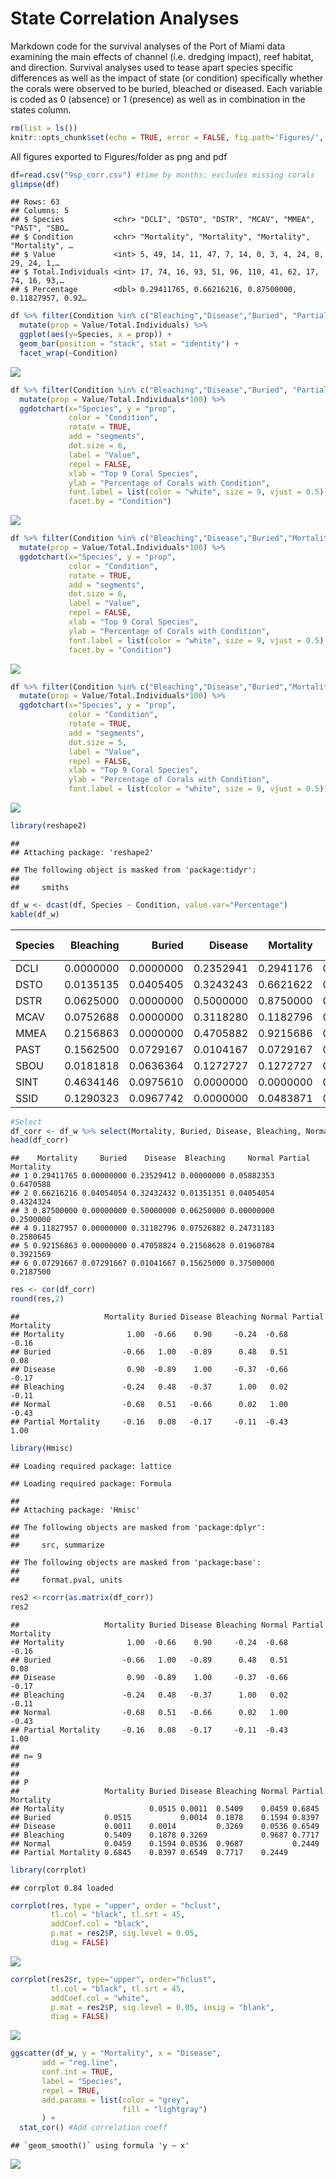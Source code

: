 State Correlation Analyses
================

Markdown code for the survival analyses of the Port of Miami data
examining the main effects of channel (i.e. dredging impact), reef
habitat, and direction. Survival analyses used to tease apart species
specific differences as well as the impact of state (or condition)
specifically whether the corals were observed to be buried, bleached or
diseased. Each variable is coded as 0 (absence) or 1 (presence) as well
as in combination in the states column.

``` r
rm(list = ls())
knitr::opts_chunk$set(echo = TRUE, error = FALSE, fig.path='Figures/', dev=c('png', 'pdf'))
```

All figures exported to Figures/folder as png and pdf

``` r
df=read.csv("9sp_corr.csv") #time by months; excludes missing corals
glimpse(df)
```

    ## Rows: 63
    ## Columns: 5
    ## $ Species           <chr> "DCLI", "DSTO", "DSTR", "MCAV", "MMEA", "PAST", "SBO…
    ## $ Condition         <chr> "Mortality", "Mortality", "Mortality", "Mortality", …
    ## $ Value             <int> 5, 49, 14, 11, 47, 7, 14, 0, 3, 4, 24, 8, 29, 24, 1,…
    ## $ Total.Individuals <int> 17, 74, 16, 93, 51, 96, 110, 41, 62, 17, 74, 16, 93,…
    ## $ Percentage        <dbl> 0.29411765, 0.66216216, 0.87500000, 0.11827957, 0.92…

``` r
df %>% filter(Condition %in% c("Bleaching","Disease","Buried", "Partial Burial","Partial Mortality","Mortality")) %>%
  mutate(prop = Value/Total.Individuals) %>%
  ggplot(aes(y=Species, x = prop)) +
  geom_bar(position = "stack", stat = "identity") +
  facet_wrap(~Condition)
```

![](Figures/bar%20plot%20all%20conditions%20facet-1.png)<!-- -->

``` r
df %>% filter(Condition %in% c("Bleaching","Disease","Buried", "Partial Burial","Partial Mortality","Mortality")) %>%
  mutate(prop = Value/Total.Individuals*100) %>%
  ggdotchart(x="Species", y = "prop",
             color = "Condition",
             rotate = TRUE,
             add = "segments",
             dot.size = 6,
             label = "Value",
             repel = FALSE,
             xlab = "Top 9 Coral Species",
             ylab = "Percentage of Corals with Condition",
             font.label = list(color = "white", size = 9, vjust = 0.5),
             facet.by = "Condition")
```

![](Figures/dot%20plot%20all%20conditions%20facet-1.png)<!-- -->

``` r
df %>% filter(Condition %in% c("Bleaching","Disease","Buried","Mortality")) %>%
  mutate(prop = Value/Total.Individuals*100) %>%
  ggdotchart(x="Species", y = "prop",
             color = "Condition",
             rotate = TRUE,
             add = "segments",
             dot.size = 6,
             label = "Value",
             repel = FALSE,
             xlab = "Top 9 Coral Species",
             ylab = "Percentage of Corals with Condition",
             font.label = list(color = "white", size = 9, vjust = 0.5),
             facet.by = "Condition")
```

![](Figures/dot%20plot%20major%20conditions%20facet-1.png)<!-- -->

``` r
df %>% filter(Condition %in% c("Bleaching","Disease","Buried","Mortality")) %>%
  mutate(prop = Value/Total.Individuals*100) %>%
  ggdotchart(x="Species", y = "prop",
             color = "Condition",
             rotate = TRUE,
             add = "segments",
             dot.size = 5,
             label = "Value",
             repel = FALSE,
             xlab = "Top 9 Coral Species",
             ylab = "Percentage of Corals with Condition",
             font.label = list(color = "white", size = 9, vjust = 0.5))
```

![](Figures/dot%20plot%20major%20conditions%20BEST-1.png)<!-- -->

``` r
library(reshape2)
```

    ## 
    ## Attaching package: 'reshape2'

    ## The following object is masked from 'package:tidyr':
    ## 
    ##     smiths

``` r
df_w <- dcast(df, Species ~ Condition, value.var="Percentage")
kable(df_w)
```

<table>
<thead>
<tr>
<th style="text-align:left;">
Species
</th>
<th style="text-align:right;">
Bleaching
</th>
<th style="text-align:right;">
Buried
</th>
<th style="text-align:right;">
Disease
</th>
<th style="text-align:right;">
Mortality
</th>
<th style="text-align:right;">
Normal
</th>
<th style="text-align:right;">
Partial Burial
</th>
<th style="text-align:right;">
Partial Mortality
</th>
</tr>
</thead>
<tbody>
<tr>
<td style="text-align:left;">
DCLI
</td>
<td style="text-align:right;">
0.0000000
</td>
<td style="text-align:right;">
0.0000000
</td>
<td style="text-align:right;">
0.2352941
</td>
<td style="text-align:right;">
0.2941176
</td>
<td style="text-align:right;">
0.0588235
</td>
<td style="text-align:right;">
0.7647059
</td>
<td style="text-align:right;">
0.6470588
</td>
</tr>
<tr>
<td style="text-align:left;">
DSTO
</td>
<td style="text-align:right;">
0.0135135
</td>
<td style="text-align:right;">
0.0405405
</td>
<td style="text-align:right;">
0.3243243
</td>
<td style="text-align:right;">
0.6621622
</td>
<td style="text-align:right;">
0.0405405
</td>
<td style="text-align:right;">
0.6621622
</td>
<td style="text-align:right;">
0.4324324
</td>
</tr>
<tr>
<td style="text-align:left;">
DSTR
</td>
<td style="text-align:right;">
0.0625000
</td>
<td style="text-align:right;">
0.0000000
</td>
<td style="text-align:right;">
0.5000000
</td>
<td style="text-align:right;">
0.8750000
</td>
<td style="text-align:right;">
0.0000000
</td>
<td style="text-align:right;">
0.2500000
</td>
<td style="text-align:right;">
0.2500000
</td>
</tr>
<tr>
<td style="text-align:left;">
MCAV
</td>
<td style="text-align:right;">
0.0752688
</td>
<td style="text-align:right;">
0.0000000
</td>
<td style="text-align:right;">
0.3118280
</td>
<td style="text-align:right;">
0.1182796
</td>
<td style="text-align:right;">
0.2473118
</td>
<td style="text-align:right;">
0.5268817
</td>
<td style="text-align:right;">
0.2580645
</td>
</tr>
<tr>
<td style="text-align:left;">
MMEA
</td>
<td style="text-align:right;">
0.2156863
</td>
<td style="text-align:right;">
0.0000000
</td>
<td style="text-align:right;">
0.4705882
</td>
<td style="text-align:right;">
0.9215686
</td>
<td style="text-align:right;">
0.0196078
</td>
<td style="text-align:right;">
0.5490196
</td>
<td style="text-align:right;">
0.3921569
</td>
</tr>
<tr>
<td style="text-align:left;">
PAST
</td>
<td style="text-align:right;">
0.1562500
</td>
<td style="text-align:right;">
0.0729167
</td>
<td style="text-align:right;">
0.0104167
</td>
<td style="text-align:right;">
0.0729167
</td>
<td style="text-align:right;">
0.3750000
</td>
<td style="text-align:right;">
0.4895833
</td>
<td style="text-align:right;">
0.2187500
</td>
</tr>
<tr>
<td style="text-align:left;">
SBOU
</td>
<td style="text-align:right;">
0.0181818
</td>
<td style="text-align:right;">
0.0636364
</td>
<td style="text-align:right;">
0.1272727
</td>
<td style="text-align:right;">
0.1272727
</td>
<td style="text-align:right;">
0.1090909
</td>
<td style="text-align:right;">
0.7727273
</td>
<td style="text-align:right;">
0.6454545
</td>
</tr>
<tr>
<td style="text-align:left;">
SINT
</td>
<td style="text-align:right;">
0.4634146
</td>
<td style="text-align:right;">
0.0975610
</td>
<td style="text-align:right;">
0.0000000
</td>
<td style="text-align:right;">
0.0000000
</td>
<td style="text-align:right;">
0.0731707
</td>
<td style="text-align:right;">
0.8292683
</td>
<td style="text-align:right;">
0.4878049
</td>
</tr>
<tr>
<td style="text-align:left;">
SSID
</td>
<td style="text-align:right;">
0.1290323
</td>
<td style="text-align:right;">
0.0967742
</td>
<td style="text-align:right;">
0.0000000
</td>
<td style="text-align:right;">
0.0483871
</td>
<td style="text-align:right;">
0.3870968
</td>
<td style="text-align:right;">
0.4838710
</td>
<td style="text-align:right;">
0.3548387
</td>
</tr>
</tbody>
</table>

``` r
#Select 
df_corr <- df_w %>% select(Mortality, Buried, Disease, Bleaching, Normal, "Partial Mortality")
head(df_corr)
```

    ##    Mortality     Buried    Disease  Bleaching     Normal Partial Mortality
    ## 1 0.29411765 0.00000000 0.23529412 0.00000000 0.05882353         0.6470588
    ## 2 0.66216216 0.04054054 0.32432432 0.01351351 0.04054054         0.4324324
    ## 3 0.87500000 0.00000000 0.50000000 0.06250000 0.00000000         0.2500000
    ## 4 0.11827957 0.00000000 0.31182796 0.07526882 0.24731183         0.2580645
    ## 5 0.92156863 0.00000000 0.47058824 0.21568628 0.01960784         0.3921569
    ## 6 0.07291667 0.07291667 0.01041667 0.15625000 0.37500000         0.2187500

``` r
res <- cor(df_corr)
round(res,2)
```

    ##                   Mortality Buried Disease Bleaching Normal Partial Mortality
    ## Mortality              1.00  -0.66    0.90     -0.24  -0.68             -0.16
    ## Buried                -0.66   1.00   -0.89      0.48   0.51              0.08
    ## Disease                0.90  -0.89    1.00     -0.37  -0.66             -0.17
    ## Bleaching             -0.24   0.48   -0.37      1.00   0.02             -0.11
    ## Normal                -0.68   0.51   -0.66      0.02   1.00             -0.43
    ## Partial Mortality     -0.16   0.08   -0.17     -0.11  -0.43              1.00

``` r
library(Hmisc)
```

    ## Loading required package: lattice

    ## Loading required package: Formula

    ## 
    ## Attaching package: 'Hmisc'

    ## The following objects are masked from 'package:dplyr':
    ## 
    ##     src, summarize

    ## The following objects are masked from 'package:base':
    ## 
    ##     format.pval, units

``` r
res2 <-rcorr(as.matrix(df_corr))
res2
```

    ##                   Mortality Buried Disease Bleaching Normal Partial Mortality
    ## Mortality              1.00  -0.66    0.90     -0.24  -0.68             -0.16
    ## Buried                -0.66   1.00   -0.89      0.48   0.51              0.08
    ## Disease                0.90  -0.89    1.00     -0.37  -0.66             -0.17
    ## Bleaching             -0.24   0.48   -0.37      1.00   0.02             -0.11
    ## Normal                -0.68   0.51   -0.66      0.02   1.00             -0.43
    ## Partial Mortality     -0.16   0.08   -0.17     -0.11  -0.43              1.00
    ## 
    ## n= 9 
    ## 
    ## 
    ## P
    ##                   Mortality Buried Disease Bleaching Normal Partial Mortality
    ## Mortality                   0.0515 0.0011  0.5409    0.0459 0.6845           
    ## Buried            0.0515           0.0014  0.1878    0.1594 0.8397           
    ## Disease           0.0011    0.0014         0.3269    0.0536 0.6549           
    ## Bleaching         0.5409    0.1878 0.3269            0.9687 0.7717           
    ## Normal            0.0459    0.1594 0.0536  0.9687           0.2449           
    ## Partial Mortality 0.6845    0.8397 0.6549  0.7717    0.2449

``` r
library(corrplot)
```

    ## corrplot 0.84 loaded

``` r
corrplot(res, type = "upper", order = "hclust",
         tl.col = "black", tl.srt = 45, 
         addCoef.col = "black",
         p.mat = res2$P, sig.level = 0.05,
         diag = FALSE)
```

![](Figures/correlation%20plot-1.png)<!-- -->

``` r
corrplot(res2$r, type="upper", order="hclust", 
         tl.col = "black", tl.srt = 45, 
         addCoef.col = "white",
         p.mat = res2$P, sig.level = 0.05, insig = "blank",
         diag = FALSE)
```

![](Figures/significant%20correlations%20BEST-1.png)<!-- -->

``` r
ggscatter(df_w, y = "Mortality", x = "Disease",
       add = "reg.line",
       conf.int = TRUE,
       label = "Species",
       repel = TRUE,
       add.params = list(color = "grey",
                         fill = "lightgray")
       ) + 
  stat_cor() #Add correlation coeff
```

    ## `geom_smooth()` using formula 'y ~ x'

![](Figures/relationship%20between%20disease%20and%20mortality-1.png)<!-- -->
